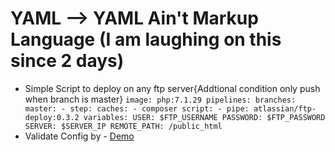 # YAML --> YAML Ain't Markup Language (I am laughing on this since 2 days)
- Simple Script to deploy on any ftp server{Addtional condition only push when branch is master}
`image: php:7.1.29
  pipelines:
    branches:
      master:
        - step:
          caches:
            - composer
          script:
            - pipe: atlassian/ftp-deploy:0.3.2
              variables:
                USER: $FTP_USERNAME
                PASSWORD: $FTP_PASSWORD
                SERVER: $SERVER_IP
                REMOTE_PATH: /public_html `
- Validate Config by - [Demo](https://bitbucket-pipelines.prod.public.atl-paas.net/validator)

